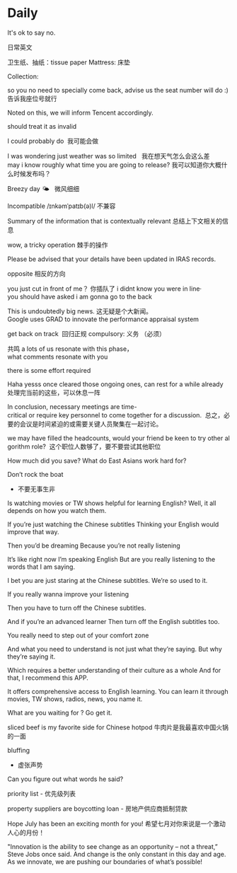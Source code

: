 # Daily

It's ok to say no.

日常英文

卫生纸、抽纸：tissue paper
Mattress: 床垫


Collection:

so you no need to specially come back, advise us the seat number will do :)
告诉我座位号就行

Noted on this, we will inform Tencent accordingly.

should treat it as invalid


I could probably do  我可能会做

I was wondering just weather was so limited   我在想天气怎么会这么差
may i know roughly what time you are going to release? 我可以知道你大概什么时候发布吗？

Breezy day 🌤   微风细细

Incompatible /ɪnkəmˈpatɪb(ə)l/
不兼容


Summary of the information that is contextually relevant
总结上下文相关的信息

wow, a tricky operation  棘手的操作

Please be advised that your details have been updated in IRAS records.


opposite 相反的方向

you just cut in front of me？ 你插队了
i didnt know you were in line·
you should have asked
i am gonna go to the back

This is undoubtedly big news. 这无疑是个大新闻。
Google uses GRAD to innovate the performance appraisal system


get back on track  回归正规
compulsory: 义务 （必须）

共鸣
a lots of us resonate with this phase，what comments resonate with you

there is some effort required


Haha yesss once cleared those ongoing ones, can rest for a while already
处理完当前的这些，可以休息一阵

In conclusion, necessary meetings are time-critical or require key personnel to come together for a discussion. 
总之，必要的会议是时间紧迫的或需要关键人员聚集在一起讨论。

we may have filled the headcounts, would your friend be keen to try other algorithm role?  这个职位人数够了，要不要尝试其他职位


How much did you save?
What do East Asians work hard for?


Don’t rock the boat
- 不要无事生非



Is watching movies or TW shows helpful for learning English?
Well, it all depends on how you watch them.

If you’re just watching the Chinese subtitles
Thinking your English would improve that way.

Then you’d be dreaming
Because you’re not really listening

It’s like right now I’m speaking English
But are you really listening to the words that I am saying.

I bet you are just staring at the Chinese subtitles.
We’re so used to it.

If you really wanna improve your listening

Then you have to turn off  the Chinese subtitles.

And if you’re an advanced learner
Then turn off the English subtitles too.



You really need to step out of your comfort zone

And what you need to understand is not just what they’re saying.
But why they’re saying it.

Which requires a better understanding of their culture as a whole
And for that, I recommend this APP.



It offers comprehensive access to English learning.
You can learn it through movies, TW shows, radios, news, you name it.

What are you waiting for ?  Go get it.



sliced beef is my favorite side for Chinese hotpod
牛肉片是我最喜欢中国火锅的一面


bluffing
- 虚张声势


Can you figure out what words he said?


priority list - 优先级列表



property suppliers are boycotting loan - 房地产供应商抵制贷款


Hope July has been an exciting month for you!
希望七月对你来说是一个激动人心的月份！


"Innovation is the ability to see change as an opportunity – not a threat,” Steve Jobs once said. And change is the only constant in this day and age. As we innovate, we are pushing our boundaries of what’s possible!

